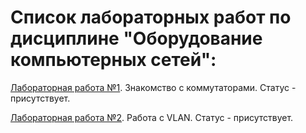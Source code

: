 # Список лабораторных работ по дисциплине "Оборудование компьютерных сетей":

[Лабораторная работа №1](https://github.com/oooNAKooo/BSUIR/tree/main/7%20sem/ObKS/lab_1). Знакомство с коммутаторами. Статус - присутствует.

[Лабораторная работа №2](https://github.com/oooNAKooo/BSUIR/tree/main/7%20sem/ObKS/lab_2). Работа с VLAN. Статус - присутствует.
